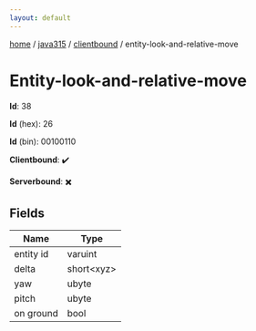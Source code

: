 ```yaml
---
layout: default
---
```


[home](/)  /  [java315](/protocol/java315)  /  [clientbound](/protocol/java315/clientbound)  /  entity-look-and-relative-move

# Entity-look-and-relative-move

**Id**: 38

**Id** (hex): 26

**Id** (bin): 00100110

**Clientbound**: ✔️

**Serverbound**: ✖️

## Fields

Name | Type
---|---
entity id | varuint
delta | short&lt;xyz&gt;
yaw | ubyte
pitch | ubyte
on ground | bool

